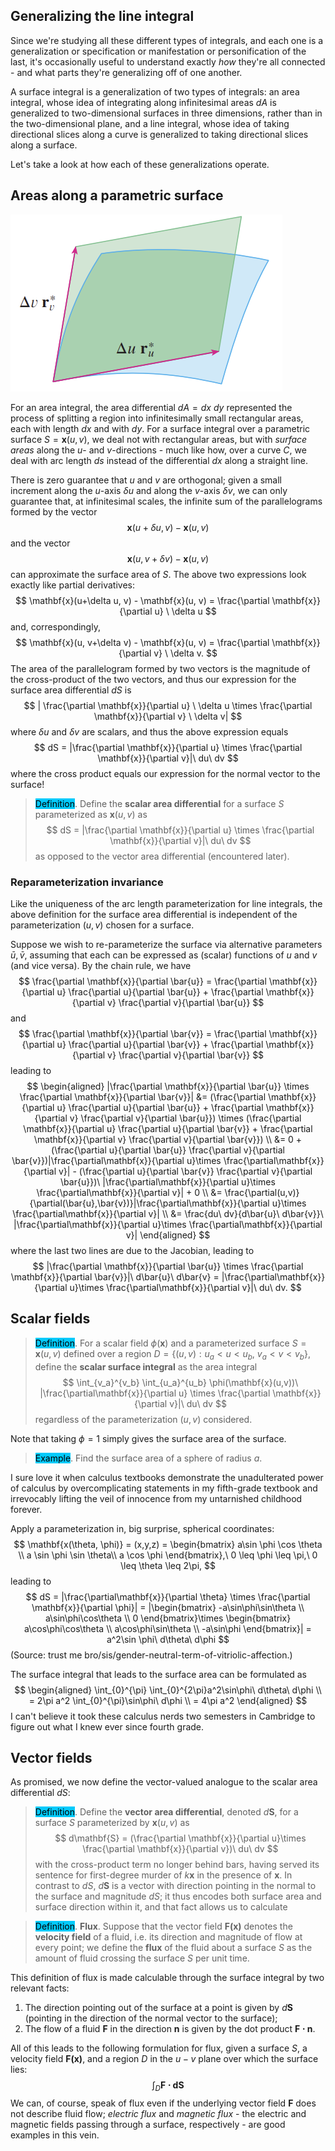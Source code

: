 ## Generalizing the line integral

Since we're studying all these different types of integrals, and each one is a generalization or specification or manifestation or personification of the last, it's occasionally useful to understand exactly *how* they're all connected - and what parts they're generalizing off of one another.

A surface integral is a generalization of two types of integrals: an area integral, whose idea of integrating along infinitesimal areas $dA$ is generalized to two-dimensional surfaces in three dimensions, rather than in the two-dimensional plane, and a line integral, whose idea of taking directional slices along a curve is generalized to taking directional slices along a surface.

Let's take a look at how each of these generalizations operate. 

## Areas along a parametric surface

![alt text](./assets/images/image-21.png)

For an area integral, the area differential $dA = dx\ dy$ represented the process of splitting a region into infinitesimally small rectangular areas, each with length $dx$ and with $dy$. For a surface integral over a parametric surface $S = \mathbf{x}(u,v)$, we deal not with rectangular areas, but with *surface areas* along the $u$- and $v$-directions - much like how, over a curve $C$, we deal with arc length $ds$ instead of the differential $dx$ along a straight line.

There is zero guarantee that $u$ and $v$ are orthogonal; given a small increment along the $u$-axis $\delta u$ and along the $v$-axis $\delta v$, we can only guarantee that, at infinitesimal scales, the infinite sum of the parallelograms formed by the vector
$$
\mathbf{x}(u+\delta u, v) - \mathbf{x}(u, v)
$$
and the vector
$$
\mathbf{x}(u, v+\delta v) - \mathbf{x}(u,v)
$$
can approximate the surface area of $S$. The above two expressions look exactly like partial derivatives:
$$
\mathbf{x}(u+\delta u, v) - \mathbf{x}(u, v) = \frac{\partial \mathbf{x}}{\partial u} \ \delta u
$$
and, correspondingly,
$$
\mathbf{x}(u, v+\delta v) - \mathbf{x}(u, v) = \frac{\partial \mathbf{x}}{\partial v} \ \delta v.
$$
The area of the parallelogram formed by two vectors is the magnitude of the cross-product of the two vectors, and thus our expression for the surface area differential $dS$ is
$$
| \frac{\partial \mathbf{x}}{\partial u} \ \delta u \times \frac{\partial \mathbf{x}}{\partial v} \ \delta v|
$$
where $\delta u$ and $\delta v$ are scalars, and thus the above expression equals
$$
dS = |\frac{\partial \mathbf{x}}{\partial u} \times \frac{\partial \mathbf{x}}{\partial v}|\ du\ dv
$$
where the cross product equals our expression for the normal vector to the surface!

> <span style="background-color: #03cafc; color: black;">Definition</span>. Define the **scalar area differential** for a surface $S$ parameterized as $\mathbf{x}(u,v)$ as
$$
dS = |\frac{\partial \mathbf{x}}{\partial u} \times \frac{\partial \mathbf{x}}{\partial v}|\ du\ dv
$$
> as opposed to the vector area differential (encountered later).

### Reparameterization invariance

Like the uniqueness of the arc length parameterization for line integrals, the above definition for the surface area differential is independent of the parameterization $(u,v)$ chosen for a surface.

Suppose we wish to re-parameterize the surface via alternative parameters $\bar{u}, \bar{v}$, assuming that each can be expressed as (scalar) functions of $u$ and $v$ (and vice versa). By the chain rule, we have
$$
\frac{\partial \mathbf{x}}{\partial \bar{u}} = \frac{\partial \mathbf{x}}{\partial u} \frac{\partial u}{\partial \bar{u}} + \frac{\partial \mathbf{x}}{\partial v} \frac{\partial v}{\partial \bar{u}}
$$
and
$$
\frac{\partial \mathbf{x}}{\partial \bar{v}} = \frac{\partial \mathbf{x}}{\partial u} \frac{\partial u}{\partial \bar{v}} + \frac{\partial \mathbf{x}}{\partial v} \frac{\partial v}{\partial \bar{v}}
$$
leading to 
$$
\begin{aligned}
|\frac{\partial \mathbf{x}}{\partial \bar{u}} \times \frac{\partial \mathbf{x}}{\partial \bar{v}}| &= (\frac{\partial \mathbf{x}}{\partial u} \frac{\partial u}{\partial \bar{u}} + \frac{\partial \mathbf{x}}{\partial v} \frac{\partial v}{\partial \bar{u}}) \times (\frac{\partial \mathbf{x}}{\partial u} \frac{\partial u}{\partial \bar{v}} + \frac{\partial \mathbf{x}}{\partial v} \frac{\partial v}{\partial \bar{v}}) \\
&= 0 + (\frac{\partial u}{\partial \bar{u}} \frac{\partial v}{\partial \bar{v}})|\frac{\partial\mathbf{x}}{\partial u}\times \frac{\partial\mathbf{x}}{\partial v}| - (\frac{\partial u}{\partial \bar{v}} \frac{\partial v}{\partial \bar{u}})\ |\frac{\partial\mathbf{x}}{\partial u}\times \frac{\partial\mathbf{x}}{\partial v}| + 0 \\
&= \frac{\partial(u,v)}{\partial(\bar{u},\bar{v})}|\frac{\partial\mathbf{x}}{\partial u}\times \frac{\partial\mathbf{x}}{\partial v}| \\
&= \frac{du\ dv}{d\bar{u}\ d\bar{v}}\ |\frac{\partial\mathbf{x}}{\partial u}\times \frac{\partial\mathbf{x}}{\partial v}|
\end{aligned}
$$
where the last two lines are due to the Jacobian, leading to
$$
|\frac{\partial \mathbf{x}}{\partial \bar{u}} \times \frac{\partial \mathbf{x}}{\partial \bar{v}}|\ d\bar{u}\ d\bar{v} = |\frac{\partial\mathbf{x}}{\partial u}\times \frac{\partial\mathbf{x}}{\partial v}|\ du\ dv.
$$

## Scalar fields

> <span style="background-color: #03cafc; color: black;">Definition</span>.
For a scalar field $\phi(\mathbf{x})$ and a parameterized surface $S = \mathbf{x}(u,v)$ defined over a region $D = \{(u,v): u_a < u < u_b,\ v_a < v < v_b\}$, define the **scalar surface integral** as the area integral
$$
\int_{v_a}^{v_b} \int_{u_a}^{u_b} \phi(\mathbf{x}(u,v))\ |\frac{\partial\mathbf{x}}{\partial u} \times \frac{\partial \mathbf{x}}{\partial v}|\ du\ dv
$$
> regardless of the parameterization $(u,v)$ considered. 

Note that taking $\phi = 1$ simply gives the surface area of the surface.

> <span style="background-color: #03cafc; color: black;">Example</span>. Find the surface area of a sphere of radius $a$. 

I sure love it when calculus textbooks demonstrate the unadulterated power of calculus by overcomplicating statements in my fifth-grade textbook and irrevocably lifting the veil of innocence from my untarnished childhood forever.

Apply a parameterization in, big surprise, spherical coordinates: 
$$
\mathbf{x(\theta, \phi)} = (x,y,z) = \begin{bmatrix}
a\sin \phi \cos \theta \\
a \sin \phi \sin \theta\\
a \cos \phi
\end{bmatrix},\ 0 \leq \phi \leq \pi,\ 0 \leq \theta \leq 2\pi,
$$
leading to 
$$
dS = |\frac{\partial\mathbf{x}}{\partial \theta} \times \frac{\partial \mathbf{x}}{\partial \phi}| = |\begin{bmatrix}
-a\sin\phi\sin\theta \\
a\sin\phi\cos\theta \\
0
\end{bmatrix}\times \begin{bmatrix}
a\cos\phi\cos\theta \\
a\cos\phi\sin\theta \\
-a\sin\phi
\end{bmatrix}| = a^2\sin \phi\ d\theta\ d\phi
$$
(Source: trust me bro/sis/gender-neutral-term-of-vitriolic-affection.) 

The surface integral that leads to the surface area can be formulated as
$$
\begin{aligned}
\int_{0}^{\pi} \int_{0}^{2\pi}a^2\sin\phi\ d\theta\ d\phi \\
= 2\pi a^2 \int_{0}^{\pi}\sin\phi\ d\phi \\
= 4\pi a^2
\end{aligned}
$$
I can't believe it took these calculus nerds two semesters in Cambridge to figure out what I knew ever since fourth grade.

## Vector fields

As promised, we now define the vector-valued analogue to the scalar area differential $dS$:

> <span style="background-color: #03cafc; color: black;">Definition</span>. Define the **vector area differential**, denoted $d\mathbf{S}$, for a surface $S$ parameterized by $\mathbf{x}(u,v)$ as
$$
d\mathbf{S} = (\frac{\partial \mathbf{x}}{\partial u}\times \frac{\partial \mathbf{x}}{\partial v})\ du\ dv
$$
with the cross-product term no longer behind bars, having served its sentence for first-degree murder of $k\mathbf{x}$ in the presence of $\mathbf{x}$. In contrast to $dS$, $d\mathbf{S}$ is a vector with direction pointing in the normal to the surface and magnitude $dS$; it thus encodes both surface area and surface direction within it, and that fact allows us to calculate

> <span style="background-color: #03cafc; color: black;">Definition</span>. **Flux**. Suppose that the vector field $\mathbf{F(x)}$ denotes the **velocity field** of a fluid, i.e. its direction and magnitude of flow at every point; we define the **flux** of the fluid about a surface $S$ as the amount of fluid crossing the surface $S$ per unit time.

This definition of flux is made calculable through the surface integral by two relevant facts:

1. The direction pointing out of the surface at a point is given by $d\mathbf{S}$ (pointing in the direction of the normal vector to the surface);
2. The flow of a fluid $\mathbf{F}$ in the direction $\mathbf{n}$ is given by the dot product $\mathbf{F\cdot n}$.

All of this leads to the following formulation for flux, given a surface $S$, a velocity field $\mathbf{F(x)}$, and a region $D$ in the $u-v$ plane over which the surface lies:
$$
\int_D \mathbf{F\cdot dS}
$$
We can, of course, speak of flux even if the underlying vector field $\mathbf{F}$ does not describe fluid flow; *electric flux* and *magnetic flux* - the electric and magnetic fields passing through a surface, respectively - are good examples in this vein.

